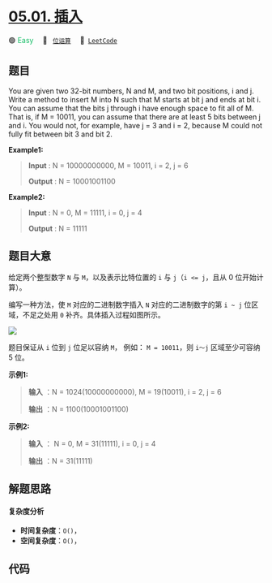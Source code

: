 # [05.01. 插入](https://leetcode.cn/problems/insert-into-bits-lcci)

🟢 <font color=#15bd66>Easy</font>&emsp; 🔖&ensp; [`位运算`](/tag/bit-manipulation.md)&emsp; 🔗&ensp;[`LeetCode`](https://leetcode.cn/problems/insert-into-bits-lcci)

## 题目

You are given two 32-bit numbers, N and M, and two bit positions, i and j.
Write a method to insert M into N such that M starts at bit j and ends at bit
i. You can assume that the bits j through i have enough space to fit all of M.
That is, if M = 10011, you can assume that there are at least 5 bits between j
and i. You would not, for example, have j = 3 and i = 2, because M could not
fully fit between bit 3 and bit 2.

**Example1:**

> 
> 
> 
> 
> 
> **Input** : N = 10000000000, M = 10011, i = 2, j = 6
> 
> **Output** : N = 10001001100

**Example2:**

> 
> 
> 
> 
> 
> **Input** :  N = 0, M = 11111, i = 0, j = 4
> 
> **Output** : N = 11111
> 
> 


## 题目大意

给定两个整型数字 `N` 与 `M`，以及表示比特位置的 `i` 与 `j`（`i <= j`，且从 0 位开始计算）。

编写一种方法，使 `M` 对应的二进制数字插入 `N` 对应的二进制数字的第 `i ~ j` 位区域，不足之处用 `0` 补齐。具体插入过程如图所示。

![](https://pic.leetcode-cn.com/1610104070-NuLVQi-05.01.gif)

题目保证从 `i` 位到 `j` 位足以容纳 `M`， 例如： `M = 10011`，则 `i～j` 区域至少可容纳 5 位。

**示例1:**

> 
> 
> 
> 
> 
> **输入** ：N = 1024(10000000000), M = 19(10011), i = 2, j = 6
> 
> **输出** ：N = 1100(10001001100)
> 
> 

**示例2:**

> 
> 
> 
> 
> 
> **输入** ： N = 0, M = 31(11111), i = 0, j = 4
> 
> **输出** ：N = 31(11111)
> 
> 


## 解题思路

#### 复杂度分析

- **时间复杂度**：`O()`，
- **空间复杂度**：`O()`，

## 代码

```javascript

```